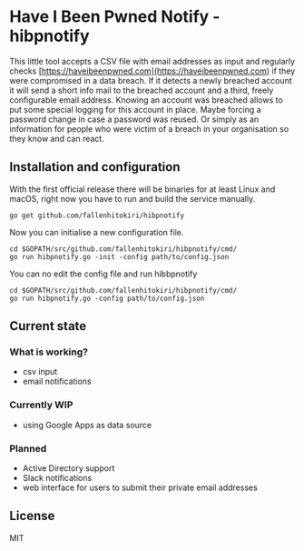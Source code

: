 # Have I Been Pwned Notify - hibpnotify
This little tool accepts a CSV file with email addresses as input and regularly checks
[https://haveibeenpwned.com](https://haveibeenpwned.com) if they were compromised in a data
breach. If it detects a newly breached account it will send a short info mail to the breached
account and a third, freely configurable email address. Knowing an account was breached allows
to put some special logging for this account in place. Maybe forcing a password change in case
a password was reused. Or simply as an information for people who were victim of a breach in
your organisation so they know and can react.

## Installation and configuration
With the first official release there will be binaries for at least Linux and macOS, right now
you have to run and build the service manually.

```
go get github.com/fallenhitokiri/hibpnotify
```

Now you can initialise a new configuration file.

```
cd $GOPATH/src/github.com/fallenhitokiri/hibpnotify/cmd/
go run hibpnotify.go -init -config path/to/config.json
```

You can no edit the config file and run hibbpnotify

```
cd $GOPATH/src/github.com/fallenhitokiri/hibpnotify/cmd/
go run hibpnotify.go -config path/to/config.json
```

## Current state
### What is working?
- csv input
- email notifications

### Currently WIP
- using Google Apps as data source

### Planned
- Active Directory support
- Slack notifications
- web interface for users to submit their private email addresses

## License
MIT 